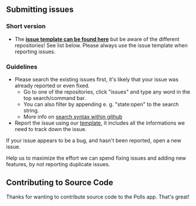 ## Submitting issues

### Short version
 * The [**issue template can be found here**](https://raw.github.com/nextcloud/polls/master/.github/ISSUE_TEMPLATE.md) but be aware of the different repositories! See list below. Please always use the issue template when reporting issues.

### Guidelines
* Please search the existing issues first, it's likely that your issue was already reported or even fixed.
  - Go to one of the repositories, click "issues" and type any word in the top search/command bar.
  - You can also filter by appending e. g. "state:open" to the search string.
  - More info on [search syntax within github](https://help.github.com/articles/searching-issues)
* Report the issue using our [template](https://raw.github.com/nextcloud/polls/master/.github/ISSUE_TEMPLATE.md), it includes all the informations we need to track down the issue.

If your issue appears to be a bug, and hasn't been reported, open a new issue.

Help us to maximize the effort we can spend fixing issues and adding new features, by not reporting duplicate issues.

## Contributing to Source Code
Thanks for wanting to contribute source code to the Polls app. That's great!
